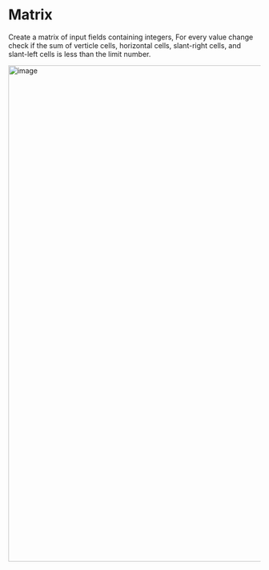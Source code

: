 # Matrix 
Create a matrix of input fields containing integers, For every value change check if the sum of verticle cells, horizontal cells, slant-right cells, and slant-left cells is less than the limit number.

<img width="989" alt="image" src="https://github.com/shlomielbaz/matrix-assignment/assets/426076/fb38aafe-56e5-40d2-944f-b98f96c52898">
